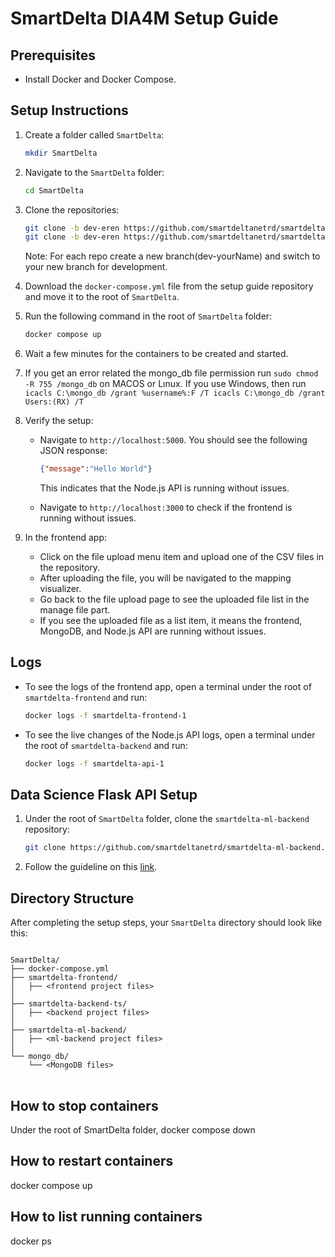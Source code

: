 # SmartDelta  DIA4M Setup Guide

## Prerequisites
- Install Docker and Docker Compose.

## Setup Instructions

1. Create a folder called `SmartDelta`:
    ```sh
    mkdir SmartDelta
    ```

2. Navigate to the `SmartDelta` folder:
    ```sh
    cd SmartDelta
    ```

3. Clone the repositories: 
    ```sh
    git clone -b dev-eren https://github.com/smartdeltanetrd/smartdelta-frontend.git
    git clone -b dev-eren https://github.com/smartdeltanetrd/smartdelta-backend-ts.git
    ```
    Note: For each repo create a new branch(dev-yourName) and switch to your new branch for development.

4. Download the `docker-compose.yml` file from the setup guide repository and move it to the root of `SmartDelta`.

5. Run the following command in the root of `SmartDelta` folder:
    ```sh
    docker compose up
    ```

6. Wait a few minutes for the containers to be created and started.
7.  If you get an error related the mongo_db file permission run  `sudo chmod -R 755 /mongo_db` on MACOS or Lınux. If you use Windows, then run `icacls C:\mongo_db /grant %username%:F /T
icacls C:\mongo_db /grant Users:(RX) /T`
 
8. Verify the setup:
    - Navigate to `http://localhost:5000`. You should see the following JSON response:
      ```json
      {"message":"Hello World"}
      ```
      This indicates that the Node.js API is running without issues.
      
    - Navigate to `http://localhost:3000` to check if the frontend is running without issues.

9. In the frontend app:
    - Click on the file upload menu item and upload one of the CSV files in the repository.
    - After uploading the file, you will be navigated to the mapping visualizer.
    - Go back to the file upload page to see the uploaded file list in the manage file part.
    - If you see the uploaded file as a list item, it means the frontend, MongoDB, and Node.js API are running without issues.

## Logs
- To see the logs of the frontend app, open a terminal under the root of `smartdelta-frontend` and run:
    ```sh
    docker logs -f smartdelta-frontend-1
    ```

- To see the live changes of the Node.js API logs, open a terminal under the root of `smartdelta-backend` and run:
    ```sh
    docker logs -f smartdelta-api-1
    ```

## Data Science Flask API Setup

1. Under the root of `SmartDelta` folder, clone the `smartdelta-ml-backend` repository:
    ```sh
    git clone https://github.com/smartdeltanetrd/smartdelta-ml-backend.git
    ```

2. Follow the guideline on this [link](https://github.com/smartdeltanetrd/smartdelta-ml-backend/blob/master/README.md).


## Directory Structure
After completing the setup steps, your `SmartDelta` directory should look like this:
<pre>
<code>
SmartDelta/
├── docker-compose.yml
├── smartdelta-frontend/
│   ├── &lt;frontend project files&gt;
│   
├── smartdelta-backend-ts/
│   ├── &lt;backend project files&gt;
│   
├── smartdelta-ml-backend/
│   ├── &lt;ml-backend project files&gt;
│   
└── mongo_db/
    └── &lt;MongoDB files&gt;
</code>
</pre>


## How to stop containers
Under the root of SmartDelta folder,
    docker compose down
  
## How to restart containers
   docker compose up

## How to list running containers 
   docker ps




